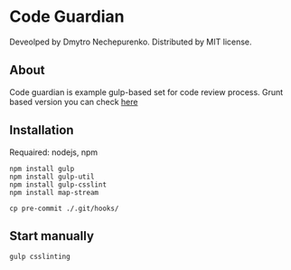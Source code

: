 # Code Guardian
Deveolped by Dmytro Nechepurenko. Distributed by MIT license.

## About
Code guardian is example gulp-based set for code review process.
Grunt based version you can check [here](https://github.com/dimanech/code-guardian/tree/grunt)

## Installation
Requaired: nodejs, npm

	npm install gulp
	npm install gulp-util
	npm install gulp-csslint
	npm install map-stream

	cp pre-commit ./.git/hooks/

## Start manually
	gulp csslinting